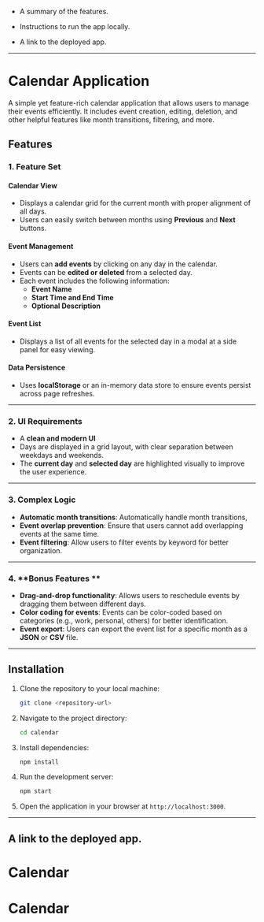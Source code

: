 - A summary of the features.

- Instructions to run the app locally.
- A link to the deployed app.

---

# Calendar Application

A simple yet feature-rich calendar application that allows users to manage their events efficiently. It includes event creation, editing, deletion, and other helpful features like month transitions, filtering, and more.

## Features

### 1. **Feature Set**

#### **Calendar View**
- Displays a calendar grid for the current month with proper alignment of all days.
- Users can easily switch between months using **Previous** and **Next** buttons.

#### **Event Management**
- Users can **add events** by clicking on any day in the calendar.
- Events can be **edited or deleted** from a selected day.
- Each event includes the following information:
  - **Event Name**
  - **Start Time and End Time**
  - **Optional Description**

#### **Event List**
- Displays a list of all events for the selected day in a modal at a side panel for easy viewing.

#### **Data Persistence**
- Uses **localStorage** or an in-memory data store to ensure events persist across page refreshes.

---

### 2. **UI Requirements**
- A **clean and modern UI** 
- Days are displayed in a grid layout, with clear separation between weekdays and weekends.
- The **current day** and **selected day** are highlighted visually to improve the user experience.

---

### 3. **Complex Logic**
- **Automatic month transitions**: Automatically handle month transitions, 
- **Event overlap prevention**: Ensure that users cannot add overlapping events at the same time.
- **Event filtering**: Allow users to filter events by keyword for better organization.

---

### 4. **Bonus Features **
- **Drag-and-drop functionality**: Allows users to reschedule events by dragging them between different days.
- **Color coding for events**: Events can be color-coded based on categories (e.g., work, personal, others) for better identification.
- **Event export**: Users can export the event list for a specific month as a **JSON** or **CSV** file.

---

## Installation

1. Clone the repository to your local machine:
   ```bash
   git clone <repository-url>
   ```

2. Navigate to the project directory:
   ```bash
   cd calendar
   ```

3. Install dependencies:
   ```bash
   npm install
   ```

4. Run the development server:
   ```bash
   npm start
   ```

5. Open the application in your browser at `http://localhost:3000`.

---
## A link to the deployed app.

# Calendar
# Calendar
